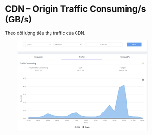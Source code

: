 # CDN – Origin Traffic Consuming/s (GB/s)

Theo dõi lượng tiêu thụ traffic của CDN.

<figure><img src="../../.gitbook/assets/image (213).png" alt=""><figcaption></figcaption></figure>
